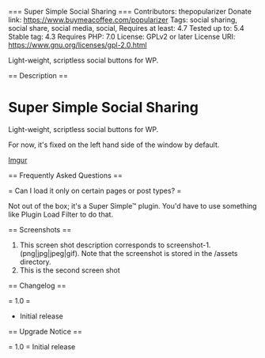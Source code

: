 === Super Simple Social Sharing ===
Contributors: thepopularizer
Donate link: https://www.buymeacoffee.com/popularizer
Tags: social sharing, social share, social media, social, 
Requires at least: 4.7
Tested up to: 5.4
Stable tag: 4.3
Requires PHP: 7.0
License: GPLv2 or later
License URI: https://www.gnu.org/licenses/gpl-2.0.html

Light-weight, scriptless social buttons for WP.

== Description ==

# Super Simple Social Sharing
 Light-weight, scriptless social buttons for WP.

 For now, it's fixed on the left hand side of the window by default.

[Imgur](https://i.imgur.com/VPPJE0s.gifv)

== Frequently Asked Questions ==

= Can I load it only on certain pages or post types? =

Not out of the box; it's a Super Simple™ plugin. You'd have to use something like Plugin Load Filter to do that. 

== Screenshots ==

1. This screen shot description corresponds to screenshot-1.(png|jpg|jpeg|gif). Note that the screenshot is stored in the /assets directory.
2. This is the second screen shot

== Changelog ==

= 1.0 =
* Initial release

== Upgrade Notice ==

= 1.0 =
Initial release 
